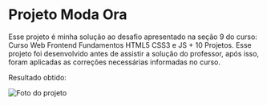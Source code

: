 # Projeto Moda Ora

Esse projeto é minha solução ao desafio apresentado na seção 9 do curso: Curso Web Frontend Fundamentos HTML5 CSS3 e JS + 10 Projetos. Esse projeto foi desenvolvido antes de assistir a solução do professor, após isso, foram aplicadas as correções necessárias informadas no curso. 

Resultado obtido: 

![Foto do projeto](fullpage-image.gif)

